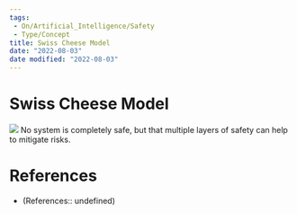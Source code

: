 ```yaml
---
tags:
 - On/Artificial_Intelligence/Safety
 - Type/Concept
title: Swiss Cheese Model
date: "2022-08-03"
date modified: "2022-08-03"
---
```


# Swiss Cheese Model
![](https://lh3.googleusercontent.com/YPvAJ1ITwHUwwwnaqYxeAGwCwB0D2gSNsI4LTUTpIX-n21XGNuxiS6sIQchNdrsSs4EA-KmmuutKWhfxicc4a-LyK4qmWaJqSSGW3UZVq95AszAgZtmED1SOA85kx9EbYyTCIsHN840TtQGn9W8jZKg)
No system is completely safe, but that multiple layers of safety can help to mitigate risks.

# References
- (References:: undefined)
